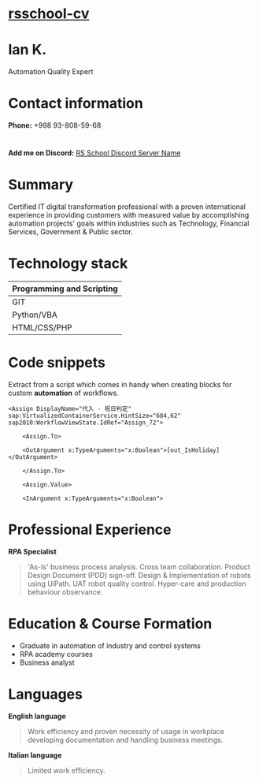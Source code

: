# [rsschool-cv](https://KuzinYD.github.io/rsschool-cv/cv)

# Ian K.
Automation Quality Expert 
# Contact information

**Phone:** +998 93-808-59-68
#
**Add me on Discord:** [RS School Discord Server Name ](glitchyouth#0340"Placeholder")
# Summary 
Certified IT digital transformation professional with a proven international experience in providing customers with measured value by accomplishing automation projects' goals within industries such as Technology,  Financial Services, Government & Public sector.
# Technology stack  

|  Programming and Scripting|                                                 
|----------------| 
|GIT|            |
|Python/VBA      |
|HTML/CSS/PHP    |

# Code snippets
Extract from a script which comes in handy when creating blocks for custom **automation** of workflows.

```
<Assign DisplayName="代入 - 祝日判定" sap:VirtualizedContainerService.HintSize="684,62" sap2010:WorkflowViewState.IdRef="Assign_72">

	<Assign.To>

	<OutArgument x:TypeArguments="x:Boolean">[out_IsHoliday]		   		  </OutArgument>

	</Assign.To>
	
	<Assign.Value>

	<InArgument x:TypeArguments="x:Boolean">
```
# Professional Experience 
**RPA Specialist**
>'As-Is'  business process analysis. Cross team collaboration. Product Design Document (PDD) sign-off. Design & Implementation of robots using UiPath. UAT robot quality control. Hyper-care and production behaviour observance.
#  Education & Course Formation
- Graduate in automation of industry and control systems
- RPA academy courses
- Business analyst 
# Languages 
**English language**
> Work efficiency and proven necessity of usage in workplace developing documentation and handling business meetings.

**Italian language**
>Limited work efficiency. 
